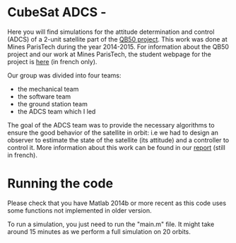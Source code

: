 # CubeSat ADCS - 

Here you will find simulations for the attitude determination and control (ADCS) of a 2-unit satellite part of the [QB50 project](https://www.qb50.eu/).
This work was done at Mines ParisTech during the year 2014-2015.
For information about the QB50 project and our work at Mines ParisTech, the student webpage for the project is
[here](https://sites.google.com/site/20142015gr02/) (in french only).

Our group was divided into four teams:
- the mechanical team
- the software team
- the ground station team
- the ADCS team which I led

The goal of the ADCS team was to provide the necessary algorithms to ensure the
good behavior of the satellite in orbit: i.e we had to design an observer to
estimate the state of the satellite (its attitude) and a controller to control
it.
More information about this work can be found in our
[report](https://docs.google.com/viewer?a=v&pid=sites&srcid=ZGVmYXVsdGRvbWFpbnwyMDE0MjAxNWdyMDJ8Z3g6NjdhZWIxMzg2MjJkODRlMw) (still in french).

# Running the code

Please check that you have Matlab 2014b or more recent as this code uses some
functions not implemented in older version.

To run a simulation, you just need to run the "main.m" file. It might take
around 15 minutes as we perform a full simulation on 20 orbits.

<!--- ![image](myimage.jpg) --->
<!--- ```` --->
<!--- some code --->
<!--- ``` --->
<!---  --->
